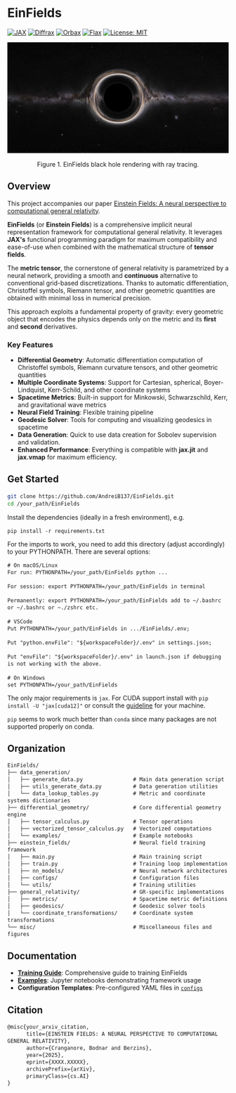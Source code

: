 # EinFields

[![JAX](https://img.shields.io/badge/JAX-latest-orange.svg)](https://github.com/google/jax)
[![Diffrax](https://img.shields.io/badge/Diffrax-latest-green.svg)](https://github.com/patrick-kidger/diffrax)
[![Orbax](https://img.shields.io/badge/Orbax-latest-purple.svg)](https://github.com/google/orbax)
[![Flax](https://img.shields.io/badge/Flax-latest-red.svg)](https://github.com/google/flax)
[![License: MIT](https://img.shields.io/badge/License-MIT-yellow.svg)](LICENSE)

<div align="center">
  <img src="misc/figures/render_bh_nef_2000x4000.jpg" alt="Black hole visualization" width="600">
  <p>Figure 1. EinFields black hole rendering with ray tracing. </p>
</div>

## Overview

This project accompanies our paper [Einstein Fields: A neural perspective to computational general relativity](https://arxiv.org/abs/XXXX.XXXXX).

**EinFields** (or **Einstein Fields**) is a comprehensive implicit neural representation framework for computational general relativity. It leverages **JAX's** functional programming paradigm for maximum compatibility and ease-of-use when combined with the mathematical structure of **tensor fields**. 

The **metric tensor**, the cornerstone of general relativity is parametrized by a neural network, providing a smooth and **continuous** alternative to conventional grid-based discretizations. Thanks to automatic differentiation, Christoffel symbols, Riemann tensor, and other geometric quantities are obtained with minimal loss in numerical precision. 

This approach exploits a fundamental property of gravity: every geometric object that encodes the physics depends only on the metric and its **first** and **second** derivatives.

### Key Features

- **Differential Geometry**: Automatic differentiation computation of Christoffel symbols, Riemann curvature tensors, and other geometric quantities
- **Multiple Coordinate Systems**: Support for Cartesian, spherical, Boyer-Lindquist, Kerr-Schild, and other coordinate systems  
- **Spacetime Metrics**: Built-in support for Minkowski, Schwarzschild, Kerr, and gravitational wave metrics
- **Neural Field Training**: Flexible training pipeline
- **Geodesic Solver**: Tools for computing and visualizing geodesics in spacetime
- **Data Generation**: Quick to use data creation for Sobolev supervision and validation.
- **Enhanced Performance**: Everything is compatible with **jax.jit** and **jax.vmap** for maximum efficiency.

## Get Started

```bash
git clone https://github.com/AndreiB137/EinFields.git
cd /your_path/EinFields
```

Install the dependencies (ideally in a fresh environment), e.g. 
```
pip install -r requirements.txt
```

For the imports to work, you need to add this directory (adjust accordingly) to your PYTHONPATH. There are several options:

```
# On macOS/Linux
For run: PYTHONPATH=/your_path/EinFields python ...

For session: export PYTHONPATH=/your_path/EinFields in terminal

Permanently: export PYTHONPATH=/your_path/EinFields add to ~/.bashrc or ~/.bashrc or ~./zshrc etc.

# VSCode
Put PYTHONPATH=/your_path/EinFields in .../EinFields/.env;

Put "python.envFile": "${workspaceFolder}/.env" in settings.json;

Put "envFile": "${workspaceFolder}/.env" in launch.json if debugging is not working with the above.

# On Windows
set PYTHONPATH=/your_path/EinFields
```


The only major requirements is `jax`. For CUDA support install with `pip install -U "jax[cuda12]"` or consult the [guideline](https://jax.readthedocs.io/en/latest/installation.html) for your machine.

`pip` seems to work much better than `conda` since many packages are not supported properly on conda.

## Organization 
```
EinFields/
├── data_generation/                    
│   ├── generate_data.py                # Main data generation script
│   ├── utils_generate_data.py          # Data generation utilities
│   └── data_lookup_tables.py           # Metric and coordinate systems dictionaries
├── differential_geometry/              # Core differential geometry engine
│   ├── tensor_calculus.py              # Tensor operations
│   ├── vectorized_tensor_calculus.py   # Vectorized computations
│   └── examples/                       # Example notebooks
├── einstein_fields/                    # Neural field training framework
│   ├── main.py                         # Main training script
│   ├── train.py                        # Training loop implementation
│   ├── nn_models/                      # Neural network architectures
│   ├── configs/                        # Configuration files
│   └── utils/                          # Training utilities
├── general_relativity/                 # GR-specific implementations
│   ├── metrics/                        # Spacetime metric definitions
│   ├── geodesics/                      # Geodesic solver tools
│   └── coordinate_transformations/     # Coordinate system transformations
└── misc/                               # Miscellaneous files and figures
```

## Documentation

- **[Training Guide](How_to_train_EinFields.md)**: Comprehensive guide to training EinFields
- **[Examples](differential_geometry/examples/)**: Jupyter notebooks demonstrating framework usage
- **Configuration Templates**: Pre-configured YAML files in [`configs`](einstein_fields/configs/)

## Citation 
```
@misc{your_arxiv_citation,
      title={EINSTEIN FIELDS: A NEURAL PERSPECTIVE TO COMPUTATIONAL GENERAL RELATIVITY},
      author={Cranganore, Bodnar and Berzins},
      year={2025},
      eprint={XXXX.XXXXX},
      archivePrefix={arXiv},
      primaryClass={cs.AI}
}
```